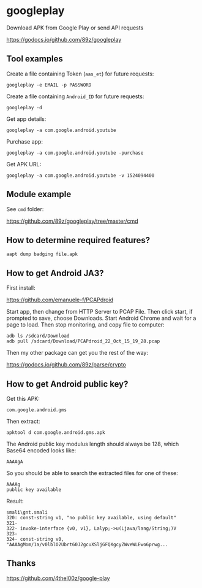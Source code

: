 # googleplay

Download APK from Google Play or send API requests

https://godocs.io/github.com/89z/googleplay

## Tool examples

Create a file containing Token (`aas_et`) for future requests:

~~~
googleplay -e EMAIL -p PASSWORD
~~~

Create a file containing `Android_ID` for future requests:

~~~
googleplay -d
~~~

Get app details:

~~~
googleplay -a com.google.android.youtube
~~~

Purchase app:

~~~
googleplay -a com.google.android.youtube -purchase
~~~

Get APK URL:

~~~
googleplay -a com.google.android.youtube -v 1524094400
~~~

## Module example

See `cmd` folder:

https://github.com/89z/googleplay/tree/master/cmd

## How to determine required features?

~~~
aapt dump badging file.apk
~~~

## How to get Android JA3?

First install:

https://github.com/emanuele-f/PCAPdroid

Start app, then change from HTTP Server to PCAP File. Then click start, if
prompted to save, choose Downloads. Start Android Chrome and wait for a page to
load. Then stop monitoring, and copy file to computer:

~~~
adb ls /sdcard/Download
adb pull /sdcard/Download/PCAPdroid_22_Oct_15_19_28.pcap
~~~

Then my other package can get you the rest of the way:

https://godocs.io/github.com/89z/parse/crypto

## How to get Android public key?

Get this APK:

~~~
com.google.android.gms
~~~

Then extract:

~~~
apktool d com.google.android.gms.apk
~~~

The Android public key modulus length should always be 128, which Base64 encoded
looks like:

~~~
AAAAgA
~~~

So you should be able to search the extracted files for one of these:

~~~
AAAAg
public key available
~~~

Result:

~~~
smali\gnt.smali
320: const-string v1, "no public key available, using default"
321-
322- invoke-interface {v0, v1}, Lalyp;->u(Ljava/lang/String;)V
323-
324- const-string v0, "AAAAgMom/1a/v0lblO2Ubrt60J2gcuXSljGFQXgcyZWveWLEwo6prwg...
~~~

## Thanks

https://github.com/4thel00z/google-play
